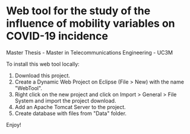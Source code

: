 # Web tool for the study of the influence of mobility variables on COVID-19 incidence
Master Thesis - Master in Telecommunications Engineering - UC3M

To install this web tool locally:
1. Download this project.
2. Create a Dynamic Web Project on Eclipse (File > New) with the name "WebTool".
3. Right click on the new project and click on Import > General > File System and import the project download.
4. Add an Apache Tomcat Server to the project.
5. Create database with files from "Data" folder. 

Enjoy!
